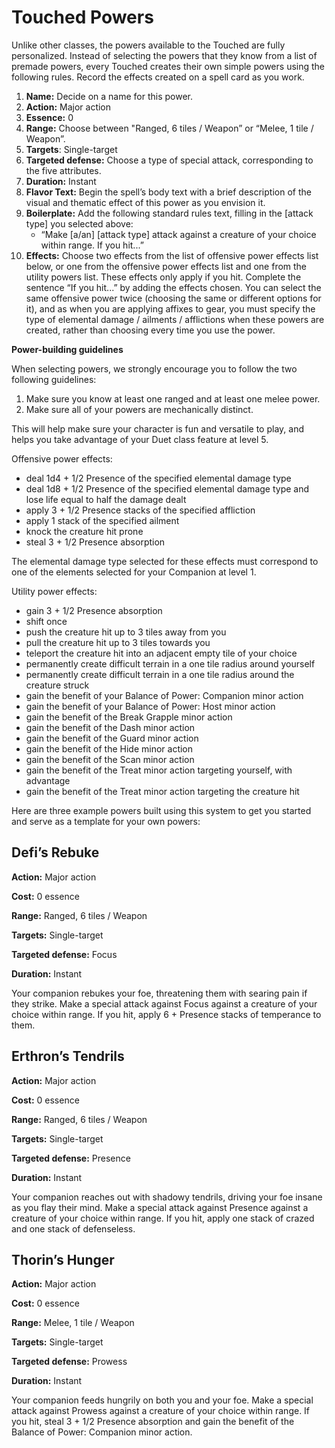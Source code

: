 # Touched Powers

Unlike other classes, the powers available to the Touched are fully personalized. Instead of selecting the powers that they know from a list of premade powers, every Touched creates their own simple powers using the following rules. Record the effects created on a spell card as you work.

1. **Name:** Decide on a name for this power.
2. **Action:** Major action
3. **Essence:** 0
4. **Range:** Choose between "Ranged, 6 tiles / Weapon” or “Melee, 1 tile / Weapon”.
5. **Targets**: Single-target
6. **Targeted defense:** Choose a type of special attack, corresponding to the five attributes.
7. **Duration:** Instant
8. **Flavor Text:** Begin the spell’s body text with a brief description of the visual and thematic effect of this power as you envision it.
9. **Boilerplate:** Add the following standard rules text, filling in the [attack type] you selected above:
   - “Make [a/an] [attack type] attack against a creature of your choice within range. If you hit...”
10. **Effects:** Choose two effects from the list of offensive power effects list below, or one from the offensive power effects list and one from the utility powers list. These effects only apply if you hit. Complete the sentence “If you hit...” by adding the effects chosen. You can select the same offensive power twice (choosing the same or different options for it), and as when you are applying affixes to gear, you must specify the type of elemental damage / ailments / afflictions when these powers are created, rather than choosing every time you use the power.

<div class="infobox">

**Power-building guidelines**

When selecting powers, we strongly encourage you to follow the two following guidelines:

1. Make sure you know at least one ranged and at least one melee power.
2. Make sure all of your powers are mechanically distinct.

This will help make sure your character is fun and versatile to play, and helps you take advantage of your Duet class feature at level 5.

</div>

Offensive power effects:

- deal 1d4 + 1/2 Presence of the specified elemental damage type
- deal 1d8 + 1/2 Presence of the specified elemental damage type and lose life equal to half the damage dealt
- apply 3 + 1/2 Presence stacks of the specified affliction
- apply 1 stack of the specified ailment
- knock the creature hit prone
- steal 3 + 1/2 Presence absorption

The elemental damage type selected for these effects must correspond to one of the elements selected for your Companion at level 1.

Utility power effects:

- gain 3 + 1/2 Presence absorption
- shift once
- push the creature hit up to 3 tiles away from you
- pull the creature hit up to 3 tiles towards you
- teleport the creature hit into an adjacent empty tile of your choice
- permanently create difficult terrain in a one tile radius around yourself
- permanently create difficult terrain in a one tile radius around the creature struck
- gain the benefit of your Balance of Power: Companion minor action
- gain the benefit of your Balance of Power: Host minor action
- gain the benefit of the Break Grapple minor action
- gain the benefit of the Dash minor action
- gain the benefit of the Guard minor action
- gain the benefit of the Hide minor action
- gain the benefit of the Scan minor action
- gain the benefit of the Treat minor action targeting yourself, with advantage
- gain the benefit of the Treat minor action targeting the creature hit

Here are three example powers built using this system to get you started and serve as a template for your own powers:

## Defi’s Rebuke

**Action:** Major action

**Cost:** 0 essence

**Range:** Ranged, 6 tiles / Weapon

**Targets:** Single-target

**Targeted defense:** Focus

**Duration:** Instant

Your companion rebukes your foe, threatening them with searing pain if they strike. Make a special attack against Focus against a creature of your choice within range. If you hit, apply 6 + Presence stacks of temperance to them.

## Erthron’s Tendrils

**Action:** Major action

**Cost:** 0 essence

**Range:** Ranged, 6 tiles / Weapon

**Targets:** Single-target

**Targeted defense:** Presence

**Duration:** Instant

Your companion reaches out with shadowy tendrils, driving your foe insane as you flay their mind. Make a special attack against Presence against a creature of your choice within range. If you hit, apply one stack of crazed and one stack of defenseless.

## Thorin’s Hunger

**Action:** Major action

**Cost:** 0 essence

**Range:** Melee, 1 tile / Weapon

**Targets:** Single-target

**Targeted defense:** Prowess

**Duration:** Instant

Your companion feeds hungrily on both you and your foe. Make a special attack against Prowess against a creature of your choice within range. If you hit, steal 3 + 1/2 Presence absorption and gain the benefit of the Balance of Power: Companion minor action.
